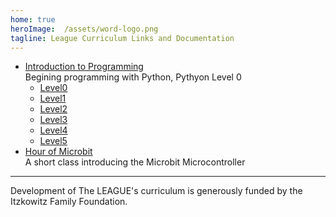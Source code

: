 ```yaml
---
home: true
heroImage:  /assets/word-logo.png
tagline: League Curriculum Links and Documentation
---
```


<!--- Note that in the list below, every list line ( starts with '*' ) must 
      have two spaces at the end to get the line break -->
      
* [Introduction to Programming](https://league-curriculum.github.io/Python-Level-0/)  
Begining programming with Python, Pythyon Level 0
  * [Level0](https://league-java.github.io/Level0/)
  * [Level1](https://league-java.github.io/Level1/)
  * [Level2](https://league-java.github.io/Level2/)
  * [Level3](https://league-java.github.io/Level3/)
  * [Level4](https://league-java.github.io/Level4/)
  * [Level5](https://league-java.github.io/Level5/)
* [Hour of Microbit](https://league-curriculum.github.io/HourofMicrobit/)  
A short class introducing the Microbit Microcontroller

<hr/>

Development of The LEAGUE's curriculum is generously funded by the Itzkowitz Family Foundation. 